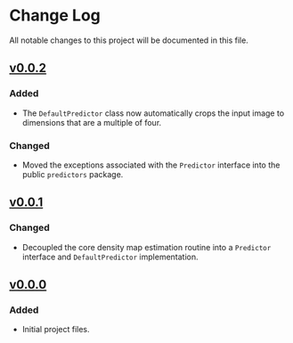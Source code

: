 # Change Log
All notable changes to this project will be documented in this file.

## [v0.0.2]

### Added

- The `DefaultPredictor` class now automatically crops the input image
  to dimensions that are a multiple of four.
  
### Changed
- Moved the exceptions associated with the `Predictor` interface into
  the public `predictors` package.

## [v0.0.1]

### Changed

- Decoupled the core density map estimation routine into a `Predictor`
  interface and `DefaultPredictor` implementation.

## [v0.0.0]

### Added

- Initial project files.

[v0.0.2]: https://github.com/LEB-EPFL/DEFCoN-ImageJ/releases/tag/0.0.2
[v0.0.1]: https://github.com/LEB-EPFL/DEFCoN-ImageJ/releases/tag/0.0.1
[v0.0.0]: https://github.com/LEB-EPFL/DEFCoN-ImageJ/releases/tag/0.0.0
